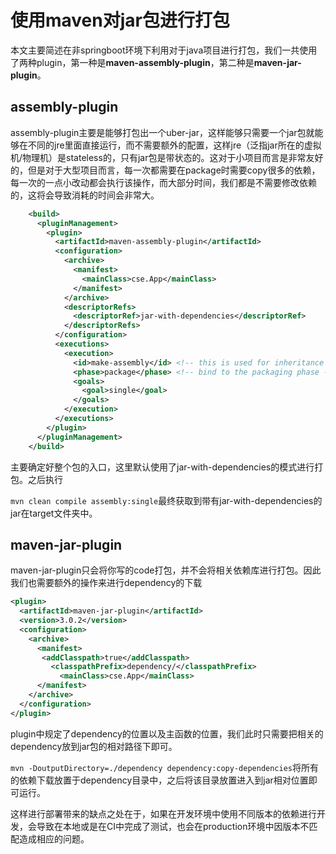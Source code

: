 # 使用maven对jar包进行打包

本文主要简述在非springboot环境下利用对于java项目进行打包，我们一共使用了两种plugin，第一种是**maven-assembly-plugin**，第二种是**maven-jar-plugin**。

## assembly-plugin

assembly-plugin主要是能够打包出一个uber-jar，这样能够只需要一个jar包就能够在不同的jre里面直接运行，而不需要额外的配置，这样jre（泛指jar所在的虚拟机/物理机）是stateless的，只有jar包是带状态的。这对于小项目而言是非常友好的，但是对于大型项目而言，每一次都需要在package时需要copy很多的依赖，每一次的一点小改动都会执行该操作，而大部分时间，我们都是不需要修改依赖的，这将会导致消耗的时间会非常大。

```xml
    <build>
      <pluginManagement>
		<plugin>
          <artifactId>maven-assembly-plugin</artifactId>
          <configuration>
            <archive>
              <manifest>
                <mainClass>cse.App</mainClass>
              </manifest>
            </archive>
            <descriptorRefs>
              <descriptorRef>jar-with-dependencies</descriptorRef>
            </descriptorRefs>
          </configuration>
          <executions>
            <execution>
              <id>make-assembly</id> <!-- this is used for inheritance merges -->
              <phase>package</phase> <!-- bind to the packaging phase -->
              <goals>
                <goal>single</goal>
              </goals>
            </execution>
          </executions>
        </plugin>
      </pluginManagement>
    </build>
```

主要确定好整个包的入口，这里默认使用了jar-with-dependencies的模式进行打包。之后执行

`mvn clean compile assembly:single`最终获取到带有jar-with-dependencies的jar在target文件夹中。

## maven-jar-plugin

maven-jar-plugin只会将你写的code打包，并不会将相关依赖库进行打包。因此我们也需要额外的操作来进行dependency的下载

```xml
<plugin>
  <artifactId>maven-jar-plugin</artifactId>
  <version>3.0.2</version>
  <configuration>
    <archive>
      <manifest>
       <addClasspath>true</addClasspath>
         <classpathPrefix>dependency/</classpathPrefix>
           <mainClass>cse.App</mainClass>
      </manifest>
    </archive>
  </configuration>
</plugin>
```

plugin中规定了dependency的位置以及主函数的位置，我们此时只需要把相关的dependency放到jar包的相对路径下即可。

`mvn -DoutputDirectory=./dependency dependency:copy-dependencies`将所有的依赖下载放置于dependency目录中，之后将该目录放置进入到jar相对位置即可运行。

这样进行部署带来的缺点之处在于，如果在开发环境中使用不同版本的依赖进行开发，会导致在本地或是在CI中完成了测试，也会在production环境中因版本不匹配造成相应的问题。



